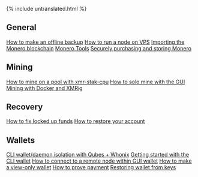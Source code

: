 {% include untranslated.html %}
<div class="guides">
<section class="container">
    <div class="row">
        <div class="left half no-pad-sm col-lg-6 col-md-6 col-sm-12 col-xs-12">
            <div class="info-block">
                <div class="row center-xs">
                    <div class="col">
                        <h2>General</h2>
                    </div>
                </div>
<div class="row start-xs" markdown="1">

[How to make an offline backup]({{site.baseurl}}/resources/user-guides/Offline_Backup.html)
[How to run a node on VPS]({{site.baseurl}}/resources/user-guides/vps_run_node.html)
[Importing the Monero blockchain]({{site.baseurl}}/resources/user-guides/importing_blockchain.html)
[Monero Tools]({{site.baseurl}}/resources/user-guides/monero_tools.html)
[Securely purchasing and storing Monero]({{site.baseurl}}/resources/user-guides/securely_purchase.html)

</div>
            </div>
        </div>
        <div class="right half col-lg-6 col-md-6 col-sm-12 col-xs-12">
            <div class="info-block">
                <div class="row center-xs">
                    <div class="col">
                        <h2>Mining</h2>
                    </div>
                </div>
<div class="row start-xs" markdown="1">

[How to mine on a pool with xmr-stak-cpu]({{site.baseurl}}/resources/user-guides/mine-to-pool.html)
[How to solo mine with the GUI]({{site.baseurl}}/resources/user-guides/solo_mine_GUI.html)
[Mining with Docker and XMRig]({{site.baseurl}}/resources/user-guides/mining_with_xmrig_and_docker.html)

</div>
            </div>
        </div>
    </div>
</section>

<section class="container">
    <div class="row">
        <div class="left half no-pad-sm col-lg-6 col-md-6 col-sm-12 col-xs-12">
            <div class="info-block">
                <div class="row center-xs">
                    <div class="col">
                        <h2>Recovery</h2>
                    </div>
                </div>
<div class="row start-xs" markdown="1">

[How to fix locked up funds]({{site.baseurl}}/resources/user-guides/howto_fix_stuck_funds.html)
[How to restore your account]({{site.baseurl}}/resources/user-guides/restore_account.html)

</div>
            </div>
        </div>
        <div class="right half col-lg-6 col-md-6 col-sm-12 col-xs-12">
            <div class="info-block">
                <div class="row center-xs">
                    <div class="col">
                        <h2>Wallets</h2>
                    </div>
                </div>
<div class="row start-xs" markdown="1">

[CLI wallet/daemon isolation with Qubes + Whonix]({{site.baseurl}}/resources/user-guides/cli_wallet_daemon_isolation_qubes_whonix.html)
[Getting started with the CLI wallet]({{site.baseurl}}/resources/user-guides/monero-wallet-cli.html)
[How to connect to a remote node within GUI wallet]({{site.baseurl}}/resources/user-guides/remote_node_gui.html)
[How to make a view-only wallet]({{site.baseurl}}/resources/user-guides/view_only.html)
[How to prove payment]({{site.baseurl}}/resources/user-guides/prove-payment.html)
[Restoring wallet from keys]({{site.baseurl}}/resources/user-guides/restore_from_keys.html)

</div>
            </div>
        </div>
    </div>
    
    
    
</section>
</div>
